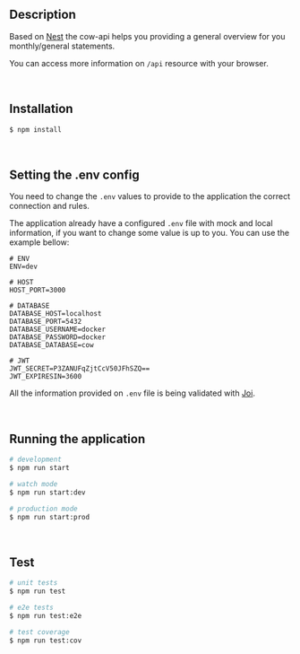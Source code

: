 ## Description

Based on [Nest](https://github.com/nestjs/nest) the cow-api helps you  providing a general overview for you monthly/general statements.

You can access more information on `/api` resource with your browser.

<br>

## Installation

```bash
$ npm install
```

<br>

## Setting the .env config

You need to change the `.env` values to provide to the application the correct connection and rules.

The application already have a configured `.env` file with mock and local information, if you want to change some value is up to you. You can use the example bellow:


```enviroment
# ENV
ENV=dev

# HOST
HOST_PORT=3000

# DATABASE
DATABASE_HOST=localhost
DATABASE_PORT=5432
DATABASE_USERNAME=docker
DATABASE_PASSWORD=docker
DATABASE_DATABASE=cow

# JWT
JWT_SECRET=P3ZANUFqZjtCcV50JFhSZQ==
JWT_EXPIRESIN=3600

```
All the information provided on `.env` file is being validated with [Joi](https://docs.nestjs.com/techniques/configuration#schema-validation).

<br>

## Running the application


```bash
# development
$ npm run start

# watch mode
$ npm run start:dev

# production mode
$ npm run start:prod
```
<br>

## Test

```bash
# unit tests
$ npm run test

# e2e tests
$ npm run test:e2e

# test coverage
$ npm run test:cov
```
<br>

